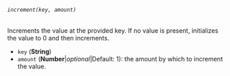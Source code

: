 ###### `increment(key, amount)`

Increments the value at the provided key. If no value is present, initializes the value to 0 and then increments.

* `key` (**String**)
* `amount` (**Number**|_optional_|Default: 1): the amount by which to increment the value.
